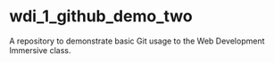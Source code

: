 # wdi_1_github_demo_two
A repository to demonstrate basic Git usage to the Web Development Immersive class.
